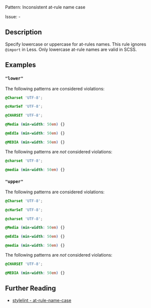 Pattern: Inconsistent at-rule name case

Issue: -

## Description

Specify lowercase or uppercase for at-rules names. This rule ignores `@import` in Less. Only lowercase at-rule names are valid in SCSS.

## Examples

### `"lower"`

The following patterns are considered violations:

```css
@Charset 'UTF-8';
```

```css
@cHarSeT 'UTF-8';
```

```css
@CHARSET 'UTF-8';
```

```css
@Media (min-width: 50em) {}
```

```css
@mEdIa (min-width: 50em) {}
```

```css
@MEDIA (min-width: 50em) {}
```

The following patterns are *not* considered violations:

```css
@charset 'UTF-8';
```

```css
@media (min-width: 50em) {}
```

### `"upper"`

The following patterns are considered violations:

```css
@Charset 'UTF-8';
```

```css
@cHarSeT 'UTF-8';
```

```css
@charset 'UTF-8';
```

```css
@Media (min-width: 50em) {}
```

```css
@mEdIa (min-width: 50em) {}
```

```css
@media (min-width: 50em) {}
```

The following patterns are *not* considered violations:

```css
@CHARSET 'UTF-8';
```

```css
@MEDIA (min-width: 50em) {}
```

## Further Reading

* [stylelint - at-rule-name-case](https://stylelint.io/user-guide/rules/at-rule-name-case)